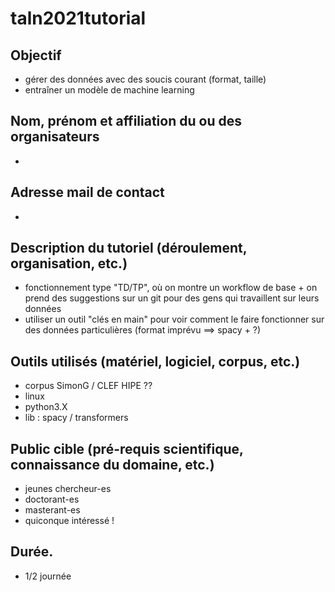 # taln2021tutorial

## Objectif

- gérer des données avec des soucis courant (format, taille)
- entraîner un modèle de machine learning

## Nom, prénom et affiliation du ou des organisateurs

- 

## Adresse mail de contact

- 

## Description du tutoriel (déroulement, organisation, etc.)

- fonctionnement type "TD/TP", où on montre un workflow de base + on prend des suggestions sur un git pour des gens qui travaillent sur leurs données
- utiliser un outil "clés en main" pour voir comment le faire fonctionner sur des données particulières (format imprévu ==> spacy + ?)

## Outils utilisés (matériel, logiciel, corpus, etc.)

- corpus SimonG / CLEF HIPE ??
- linux
- python3.X
- lib : spacy / transformers

## Public cible (pré-requis scientifique, connaissance du domaine, etc.)

- jeunes chercheur-es
- doctorant-es
- masterant-es
- quiconque intéressé !

## Durée.

- 1/2 journée
